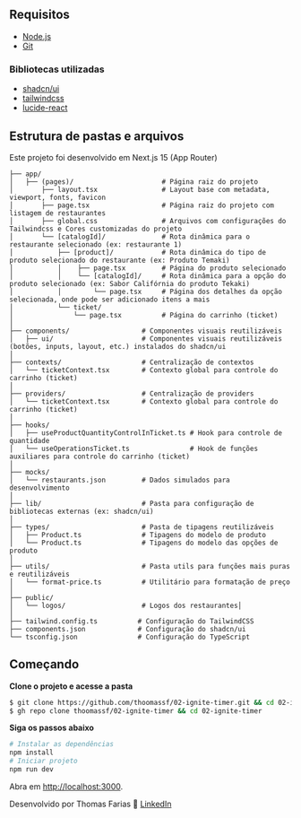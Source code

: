 ## Requisitos

- [Node.js](https://nodejs.org/en/download/)
- [Git](https://git-scm.com/downloads)

### Bibliotecas utilizadas

- [shadcn/ui](https://ui.shadcn.com)
- [tailwindcss](https://tailwindcss.com)
- [lucide-react](https://lucide.dev/guide/packages/lucide-react)

## Estrutura de pastas e arquivos

Este projeto foi desenvolvido em Next.js 15 (App Router)
```
├── app/
│   ├── (pages)/                      # Página raiz do projeto
│       ├── layout.tsx                # Layout base com metadata, viewport, fonts, favicon
│       ├── page.tsx                  # Página raiz do projeto com listagem de restaurantes
│       ├── global.css                # Arquivos com configurações do Tailwindcss e Cores customizadas do projeto
│       └── [catalogId]/              # Rota dinâmica para o restaurante selecionado (ex: restaurante 1)
│           ├── [product]/            # Rota dinâmica do tipo de produto selecionado do restaurante (ex: Produto Temaki)
│           │    ├── page.tsx         # Página do produto selecionado
│           │    └── [catalogId]/     # Rota dinâmica para a opção do produto selecionado (ex: Sabor Califórnia do produto Tekaki)
│           │        └── page.tsx     # Página dos detalhes da opção selecionada, onde pode ser adicionado itens a mais
│           └── ticket/               
│               └── page.tsx          # Página do carrinho (ticket)
│
├── components/                  # Componentes visuais reutilizáveis
│   ├── ui/                      # Componentes visuais reutilizáveis (botões, inputs, layout, etc.) instalados do shadcn/ui
│
├── contexts/                    # Centralização de contextos
│   └── ticketContext.tsx        # Contexto global para controle do carrinho (ticket)
│
├── providers/                   # Centralização de providers
│   └── ticketContext.tsx        # Contexto global para controle do carrinho (ticket)
│
├── hooks/
│   ├── useProductQuantityControlInTicket.ts # Hook para controle de quantidade
│   └── useOperationsTicket.ts               # Hook de funções auxiliares para controle do carrinho (ticket)
│
├── mocks/
│   └── restaurants.json         # Dados simulados para desenvolvimento
│
├── lib/                         # Pasta para configuração de bibliotecas externas (ex: shadcn/ui)
│
├── types/                       # Pasta de tipagens reutilizáveis
│   ├── Product.ts               # Tipagens do modelo de produto
│   └── Product.ts               # Tipagens do modelo das opções de produto
│
├── utils/                       # Pasta utils para funções mais puras e reutilizáveis
│   └── format-price.ts          # Utilitário para formatação de preço
│
├── public/
│   └── logos/                   # Logos dos restaurantes│       
│
├── tailwind.config.ts          # Configuração do TailwindCSS
├── components.json             # Configuração do shadcn/ui
└── tsconfig.json               # Configuração do TypeScript
```

## Começando

**Clone o projeto e acesse a pasta**

```bash
$ git clone https://github.com/thoomassf/02-ignite-timer.git && cd 02-ignite-timer
$ gh repo clone thoomassf/02-ignite-timer && cd 02-ignite-timer
```

**Siga os passos abaixo**
```bash
# Instalar as dependências
npm install
# Iniciar projeto
npm run dev
```

Abra em [http://localhost:3000](http://localhost:3000).

Desenvolvido por Thomas Farias 👋 [LinkedIn](https://www.linkedin.com/in/thomas-sf)